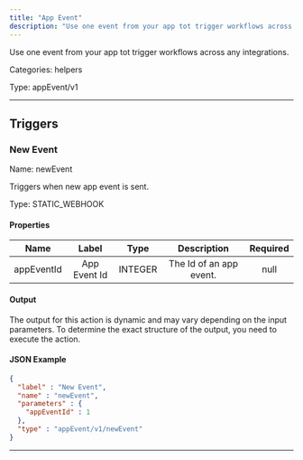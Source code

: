 ```yaml
---
title: "App Event"
description: "Use one event from your app tot trigger workflows across any integrations."
---
```


Use one event from your app tot trigger workflows across any integrations.


Categories: helpers


Type: appEvent/v1

<hr />






## Triggers


### New Event
Name: newEvent

Triggers when new app event is sent.

Type: STATIC_WEBHOOK

#### Properties

|      Name       |      Label     |     Type     |     Description     | Required |
|:---------------:|:--------------:|:------------:|:-------------------:|:--------:|
| appEventId | App Event Id | INTEGER | The Id of an app event. | null |


#### Output

The output for this action is dynamic and may vary depending on the input parameters. To determine the exact structure of the output, you need to execute the action.

#### JSON Example
```json
{
  "label" : "New Event",
  "name" : "newEvent",
  "parameters" : {
    "appEventId" : 1
  },
  "type" : "appEvent/v1/newEvent"
}
```


<hr />


